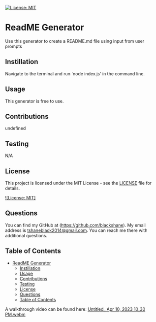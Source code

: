 [![License: MIT](https://img.shields.io/badge/License-MIT-yellow.svg)](https://opensource.org/licenses/MIT)
  # ReadME Generator
  Use this generator to create a README.md file using input from user prompts
  ## Instillation
  Navigate to the terminal and run 'node index.js' in the command line.
  ## Usage
  This generator is free to use.
  ## Contributions 
  undefined
  ## Testing
  N/A

## License

This project is licensed under the MIT License - see the [LICENSE](LICENSE) file for details.

[![License: MIT]](https://opensource.org/licenses/MIT)
## Questions
You can find my GitHub at (https://github.com/blackshane).
My email address is tshaneblack2014@gmail.com. You can reach me there with additional questions. 
 

## Table of Contents

- [ReadME Generator](#readme-generator)
  - [Instillation](#instillation)
  - [Usage](#usage)
  - [Contributions](#contributions)
  - [Testing](#testing)
  - [License](#license)
  - [Questions](#questions)
  - [Table of Contents](#table-of-contents)

A walkthrough video can be found here:
[Untitled_ Apr 10, 2023 10_30 PM.webm](https://user-images.githubusercontent.com/122633142/231049147-efb9b7fe-9d7b-41ae-a036-9d3b70907b4c.webm)
